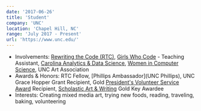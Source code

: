 ```yaml
---
date: '2017-06-26'
title: 'Student'
company: 'UNC'
location: 'Chapel Hill, NC'
range: 'July 2017 - Present'
url: 'https://www.unc.edu/'
---
```


- Involvements: [Rewriting the Code (RTC)](https://www.linkedin.com/company/rewriting-the-code/), [Girls Who Code](http://girlswhocode.web.unc.edu/) - Teaching Assistant, [Carolina Analytics & Data Science](https://carolinadata.unc.edu/), [Women in Computer Science](http://uncwics.web.unc.edu/about/), UNC Art Association
- Awards & Honors: RTC Fellow, [Phillips Ambassador](UNC Phillips), UNC Grace Hopper Grant Recipient, Gold [President's Volunteer Service Award](https://www.presidentialserviceawards.gov/) Recipient, [Scholastic Art & Writing](https://www.barton.edu/barton-hosts-the-2017-scholastic-art-awards-for-easterncentral-n-c-region/) Gold Key Awardee
- Interests: Creating mixed media art, trying new foods, reading, traveling, baking, volunteering
